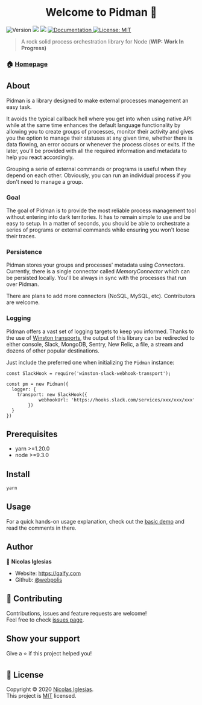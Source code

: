 <h1 align="center">Welcome to Pidman 👋</h1>
<p>
  <img alt="Version" src="https://img.shields.io/badge/version-1.0.0-blue.svg?cacheSeconds=2592000" />
  <img src="https://img.shields.io/badge/npm-%3E%3D5.5.0-blue.svg" />
  <img src="https://img.shields.io/badge/node-%3E%3D9.3.0-blue.svg" />
  <a href="https://github.com/QAlfy/pidman/wiki" target="_blank">
    <img alt="Documentation" src="https://img.shields.io/badge/documentation-yes-brightgreen.svg" />
  </a>
  <a href="Copyright <YEAR> <COPYRIGHT HOLDER>" target="_blank">
    <img alt="License: MIT" src="https://img.shields.io/badge/License-MIT-yellow.svg" />
  </a>
</p>

> A rock solid process orchestration library for Node (**WIP: Work In Progress)**

### 🏠 [Homepage](https://qalfy.com)

## About

Pidman is a library designed to make external processes management an easy task.

It avoids the typical callback hell where you get into when using native API while at the same time enhances the default language functionality by allowing you to create groups of processes, monitor their activity and gives you the option to manage their statuses at any given time, whether there is data flowing, an error occurs or whenever the process closes or exits. If the later, you'll be provided with all the required information and metadata to help you react accordingly.

Grouping a serie of external commands or programs is useful when they depend on each other. Obviously, you can run an individual process if you don't need to manage a group.

### Goal

The goal of Pidman is to provide the most reliable process management tool without entering into dark territories. It has to remain simple to use and be easy to setup. In a matter of seconds, you should be able to orchestrate a series of programs or external commands while ensuring you won't loose their traces.

### Persistence

Pidman stores your groups and processes' metadata using *Connectors*. Currently, there is a single connector called *MemoryConnector* which can be persisted locally. You'll be always in sync with the processes that run over Pidman.

There are plans to add more connectors (NoSQL, MySQL, etc). Contributors are welcome.

### Logging

Pidman offers a vast set of logging targets to keep you informed. Thanks to the use of [Winston transports](https://github.com/winstonjs/winston/blob/master/docs/transports.md#winston-core), the output of this library can be redirected to either console, Slack, MongoDB, Sentry, New Relic, a file, a stream and dozens of other popular destinations.

Just include the preferred one when initializing the `Pidman` instance:

```
const SlackHook = require('winston-slack-webhook-transport');

const pm = new Pidman({
  logger: {
    transport: new SlackHook({
			webhookUrl: 'https://hooks.slack.com/services/xxx/xxx/xxx'
		})
  }
})
```

## Prerequisites

- yarn >=1.20.0
- node >=9.3.0

## Install

```sh
yarn
```

## Usage

For a quick hands-on usage explanation, check out the [basic demo](https://github.com/QAlfy/pidman/blob/master/test/basic.demo.js) and read the comments in there.


## Author

👤 **Nicolas Iglesias**

* Website: https://qalfy.com
* Github: [@webpolis](https://github.com/webpolis)

## 🤝 Contributing

Contributions, issues and feature requests are welcome!<br />Feel free to check [issues page](https://github.com/QAlfy/pidman/issues).

## Show your support

Give a ⭐️ if this project helped you!

## 📝 License

Copyright © 2020 [Nicolas Iglesias](https://github.com/webpolis).<br />
This project is [MIT](https://github.com/QAlfy/pidman/blob/master/LICENSE) licensed.
